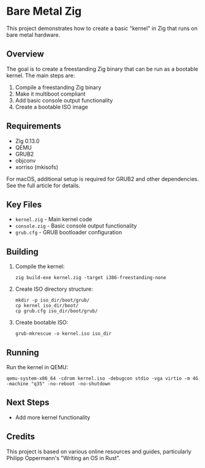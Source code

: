 # Bare Metal Zig

This project demonstrates how to create a basic "kernel" in Zig that runs on bare metal hardware.

## Overview

The goal is to create a freestanding Zig binary that can be run as a bootable kernel. The main steps are:

1. Compile a freestanding Zig binary
2. Make it multiboot compliant 
3. Add basic console output functionality
4. Create a bootable ISO image

## Requirements

- Zig 0.13.0
- QEMU
- GRUB2
- objconv
- xorriso (mkisofs)

For macOS, additional setup is required for GRUB2 and other dependencies. See the full article for details.

## Key Files

- `kernel.zig` - Main kernel code
- `console.zig` - Basic console output functionality  
- `grub.cfg` - GRUB bootloader configuration

## Building

1. Compile the kernel:
   ```
   zig build-exe kernel.zig -target i386-freestanding-none
   ```

2. Create ISO directory structure:
   ```
   mkdir -p iso_dir/boot/grub/
   cp kernel iso_dir/boot/
   cp grub.cfg iso_dir/boot/grub/
   ```

3. Create bootable ISO:
   ```
   grub-mkrescue -o kernel.iso iso_dir
   ```

## Running

Run the kernel in QEMU:

```
qemu-system-x86_64 -cdrom kernel.iso -debugcon stdio -vga virtio -m 4G -machine "q35" -no-reboot -no-shutdown
```

## Next Steps

- Add more kernel functionality

## Credits

This project is based on various online resources and guides, particularly Philipp Oppermann's "Writing an OS in Rust".

